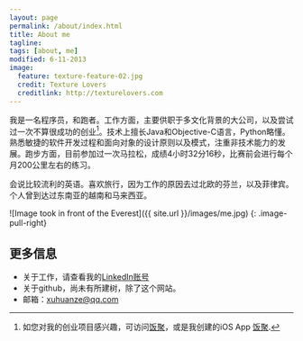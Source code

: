 ```yaml
---
layout: page
permalink: /about/index.html
title: About me
tagline: 
tags: [about, me]
modified: 6-11-2013
image:
  feature: texture-feature-02.jpg
  credit: Texture Lovers
  creditlink: http://texturelovers.com
---
```


我是一名程序员，和跑者。工作方面，主要供职于多文化背景的大公司，以及尝试过一次不算很成功的创业[^1]。技术上擅长Java和Objective-C语言，Python略懂。熟悉敏捷的软件开发过程和面向对象的设计原则以及模式，注重非技术能力的发展。跑步方面，目前参加过一次马拉松，成绩4小时32分16秒，比赛前会进行每个月200公里左右的练习。

会说比较流利的英语。喜欢旅行，因为工作的原因去过北欧的芬兰，以及菲律宾。个人曾到达过东南亚的越南和马来西亚。

![Image took in front of the Everest]({{ site.url }}/images/me.jpg)
{: .image-pull-right}

## 更多信息

* 关于工作，请查看我的[LinkedIn账号](http://www.linkedin.com/profile/view?id=64375039)
* 关于github，尚未有所建树，除了这个网站。
* 邮箱：xuhuanze@qq.com


[^1]: 如您对我的创业项目感兴趣，可访问[饭聚](http://fanjoin.com)，或是我创建的iOS App [饭聚](https://itunes.apple.com/cn/app/fan-ju/id662538880?l=en&mt=8).
